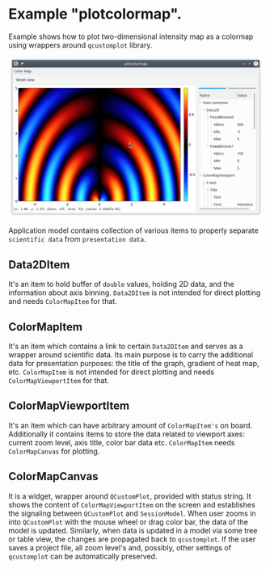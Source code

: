 # Example "plotcolormap".

Example shows how to plot two-dimensional intensity map as a colormap
using wrappers around `qcustomplot` library. 

![plotgraphs](../../doc/plotcolormap.png)

Application model contains collection of various items to 
properly separate `scientific data` from `presentation data`. 

## Data2DItem

It's an item to hold buffer of `double` values, holding 2D data, and the information about axis binning. `Data2DItem` is not intended for direct plotting and needs `ColorMapItem` for that.

## ColorMapItem

It's an item which contains a link to certain `Data2DItem` and serves as a wrapper around scientific data. Its main purpose is to carry the additional data for presentation purposes: the title of the graph, gradient of heat map, etc.
`ColorMapItem` is not intended for direct plotting and needs `ColorMapViewportItem` for that.

## ColorMapViewportItem

It's an item which can have arbitrary amount of `ColorMapItem's` on board. Additionally it contains items to store the data related to viewport axes: current zoom level, axis title, color bar data etc. `ColorMapItem` needs `ColorMapCanvas` for plotting.

## ColorMapCanvas

It is a widget, wrapper around `QCustomPlot`, provided with status string.
It shows the content of `ColorMapViewportItem` on the screen and establishes the signaling between `QCustomPlot` and `SessionModel`.
When user zooms in into `QCustomPlot` with the mouse wheel or drag color bar, the data of the model is updated. Similarly, when data is updated in a model via some tree or table view, the changes are propagated back to `qcustomplot`.
If the user saves a project file, all zoom level's and, possibly, other settings of `qcustomplot` can be automatically preserved.


